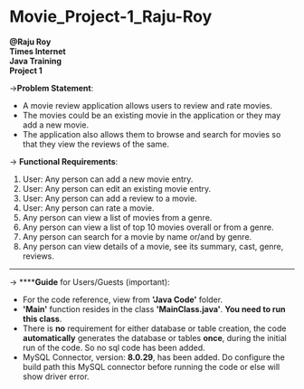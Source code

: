# Movie_Project-1_Raju-Roy
**@Raju Roy <br/>
Times Internet <br/>
Java Training <br/>
Project 1 <br/>**

->__Problem Statement__:

- A movie review application allows users to review and rate movies. 
- The movies could be an existing movie in the application or they may add a new movie.    
- The application also allows them to browse and search for movies so that they view the reviews of the same.

-> **__Functional Requirements__**:
1. User: Any person can add a new movie entry.
2. User: Any person can edit an existing movie entry.
3. User: Any person can add a review to a movie.
4. User: Any person can rate a movie.
5. Any person can view a list of movies from a genre.
6. Any person can view a list of top 10 movies overall or from a genre.
7. Any person can search for a movie by name or/and by genre.
8. Any person can view details of a movie, see its summary, cast, genre, reviews.

------------------------------------------------------------------------------------------------------------------------

-> ****__Guide__ for Users/Guests (important):

- For the code reference, view from **'Java Code'** folder.
- **'Main'** function resides in the class **'MainClass.java'**. **You need to run this class**.
- There is **no** requirement for either database or table creation, the code **automatically** generates the database or tables **once**, during the initial run of the code. So no sql code has been added.
- MySQL Connector, version: **8.0.29**, has been added. Do configure the build path 
this MySQL connector before running the code or else will show driver error.
